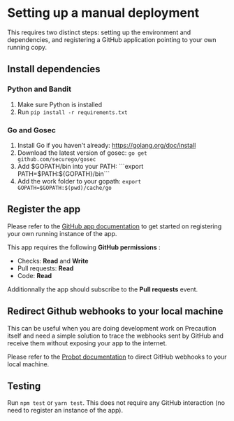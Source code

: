 <!--
    Copyright 2019 VMware, Inc.
    SPDX-License-Identifier: BSD-2-Clause
-->

# Setting up a manual deployment

This requires two distinct steps: setting up the environment and dependencies, and registering a GitHub application pointing to your own running copy.

## Install dependencies

### Python and Bandit

1. Make sure Python is installed 
2. Run ```pip install -r requirements.txt```

### Go and Gosec

1. Install Go if you haven't already: https://golang.org/doc/install 
2. Download the latest version of gosec:
```go get github.com/securego/gosec```
3. Add $GOPATH/bin into your PATH:
```export PATH=$PATH:${GOPATH}/bin```
4. Add the work folder to your gopath:
```export GOPATH=$GOPATH:$(pwd)/cache/go```

## Register the app

Please refer to the [GitHub app documentation](https://developer.github.com/apps/building-your-first-github-app/#one-time-setup) to get started on registering your own running instance of the app.

This app requires the following **GitHub permissions** :
* Checks: **Read** and **Write**
* Pull requests: **Read**
* Code: **Read**

Additionnally the app should subscribe to the **Pull requests** event.

## Redirect Github webhooks to your local machine

This can be useful when you are doing development work on Precaution itself and need a simple solution to trace the webhooks sent by GitHub and receive them without exposing your app to the internet.

Please refer to the [Probot documentation](https://probot.github.io/docs/development/#configuring-a-github-app)
to direct GitHub webhooks to your local machine.

## Testing

Run ```npm test``` or ```yarn test```. This does not require any GitHub interaction (no need to register an instance of the app).